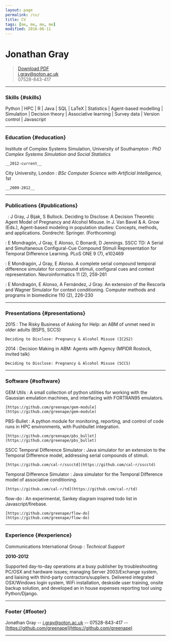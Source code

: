 ```yaml
---
layout: page
permalink: /cv/
title: CV
tags: [me, me, me, me]
modified: 2016-08-11
---
```


# Jonathan Gray

> [Download PDF](j_gray_cv.pdf)  
> [j.gray@soton.ac.uk](j.gray@soton.ac.uk)  
> 07528-843-417

-------

### Skills {#skills}
 Python | HPC | R | Java | SQL | LaTeX | Statistics | Agent-based modelling | Simulation | Decision theory | Associative learning | Survey data | Version control | Javascript

------

### Education {#education}

Institute of Complex Systems Simulation, University of Southampton
: *PhD Complex Systems Simulation and Social Statistics*

	__2012-current__

City University, London
: *BSc Computer Science with Artificial Intelligence, 1st*

	__2009-2012__

------

### Publications {#publications}
&nbsp;
:	J Gray, J Bijak, S Bullock. Deciding to Disclose: A Decision Theoretic Agent Model of Pregnancy and Alcohol Misuse. In J. Van Bavel & A. Grow (Eds.), Agent-based modeling in population studies: Concepts,
methods, and applications. Dordrecht: Springer. (Forthcoming)

:	E Mondragón, J Gray, E Alonso, C Bonardi, D Jennings. SSCC TD: A Serial and Simultaneous Configural-Cue Compound Stimuli Representation for Temporal Difference Learning. PLoS ONE 9 (7), e102469

:	E Mondragón, J Gray, E Alonso. A complete serial compound temporal difference simulator for compound stimuli, configural cues and context representation. Neuroinformatics 11 (2), 259-261

:	E Mondragón, E Alonso, A Fernández, J Gray. An extension of the Rescorla and Wagner Simulator for context conditioning. Computer methods and programs in biomedicine 110 (2), 226-230

------

### Presentations {#presentations}

2015
:	The Risky Business of Asking for Help: an ABM of unmet need in older adults (BSPS, SCCS)

	Deciding to Disclose: Pregnancy & Alcohol Misuse (IC2S2)

2014
:	Decision Making in ABM: Agents with Agency (MPIDR Rostock, invited talk)

	Deciding to Disclose: Pregnancy & Alcohol Misuse (SCCS)

------

### Software {#software}

GEM Utils
: A small collection of python utilities for working with the Gaussian emulation machines, and interfacing with FORTRAN95 emulators.

	[https://github.com/greenape/gem-module](https://github.com/greenape/gem-module)

PBS-Bullet
: A python module for monitoring, reporting, and control of code runs in HPC environments, with Pushbullet integration.

	[https://github.com/greenape/pbs_bullet](https://github.com/greenape/pbs_bullet)

SSCC Temporal Difference Simulator
: Java simulator for an extension to the Temporal Difference model, addressing serial compounds of stimuli.

	[https://github.com/cal-r/sscctd](https://github.com/cal-r/sscctd)

Temporal Difference Simulator
: Java simulator for the Temporal Difference model of associative conditioning.

	[https://github.com/cal-r/td](https://github.com/cal-r/td)

flow-do
: An experimental, Sankey diagram inspired todo list in Javascript/firebase.

	[https://github.com/greenape/flow-do](https://github.com/greenape/flow-do)

------

### Experience {#experience}

Communications International Group
: *Technical Support*

  __2010-2012__

Supported day-to-day operations at a busy publisher by troubleshooting PC/OSX and hardware issues; managing Server 2003/Exchange system, and liaising with third-party contractors/suppliers. Delivered integrated OSX/Windows login system, WiFi installation, deskside user training, onsite backup solution, and developed an in house expenses reporting tool using Python/Django.


------

### Footer {#footer}

Jonathan Gray -- [j.gray@soton.ac.uk](j.gray@soton.ac.uk) -- 07528-843-417 -- [https://github.com/greenape](https://github.com/greenape)

------

